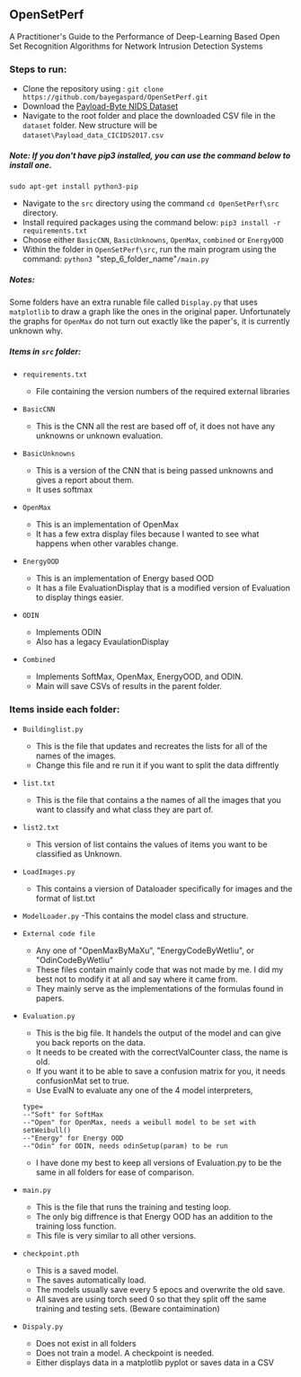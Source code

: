 ## OpenSetPerf
A Practitioner's Guide to the Performance of Deep-Learning Based Open Set Recognition Algorithms for Network Intrusion Detection Systems

### Steps to run:

- Clone the repository using : 
`git clone https://github.com/bayegaspard/OpenSetPerf.git`
- Download the [Payload-Byte NIDS Dataset](https://github.com/Yasir-ali-farrukh/Payload-Byte/tree/main/Data) 
- Navigate to the root folder and place the downloaded CSV file in the `dataset` folder. New structure will be `dataset\Payload_data_CICIDS2017.csv`
##### Note: If you don't have pip3 installed, you can use the command below to install one.

`sudo apt-get install python3-pip
`
- Navigate to the `src` directory using the command `cd OpenSetPerf\src` directory.
- Install required packages using the command below:
`pip3 install -r requirements.txt
`
- Choose either `BasicCNN`, `BasicUnknowns`, `OpenMax`, `combined` or `EnergyOOD`
- Within the folder in `OpenSetPerf\src`, run the main program using the command: `python3 `"step_6_folder_name"`/main.py`


##### Notes:
Some folders have an extra runable file called `Display.py` that uses `matplotlib` to draw a graph like the ones in the original paper.
Unfortunately the graphs for `OpenMax` do not turn out exactly like the paper's, it is currently unknown why.


##### Items in `src` folder: 

- `requirements.txt`
  - File containing the version numbers of the required external libraries

- `BasicCNN`
  - This is the CNN all the rest are based off of, it does not have any unknowns or unknown evaluation.

- `BasicUnknowns`
  - This is a version of the CNN that is being passed unknowns and gives a report about them.
  - It uses softmax

- `OpenMax`
  - This is an implementation of OpenMax
  - It has a few extra display files because I wanted to see what happens when other varables change.

- `EnergyOOD`
  - This is an implementation of Energy based OOD
  - It has a file EvaluationDisplay that is a modified version of Evaluation to display things easier.

- `ODIN`
  - Implements ODIN
  - Also has a legacy EvaulationDisplay

- `Combined`
  - Implements SoftMax, OpenMax, EnergyOOD, and ODIN.
  - Main will save CSVs of results in the parent folder.

### Items inside each folder:
- `Buildinglist.py`
  - This is the file that updates and recreates the lists for all of the names of the images.
  - Change this file and re run it if you want to split the data diffrently

- `list.txt`
  - This is the file that contains a the names of all the images that you want to classify and what class they are part of.

- `list2.txt`
  - This version of list contains the values of items you want to be classified as Unknown.

- `LoadImages.py`
  - This contains a viersion of Dataloader specifically for images and the format of list.txt

- `ModelLoader.py`
  -This contains the model class and structure.

- `External code file`
  - Any one of "OpenMaxByMaXu", "EnergyCodeByWetliu", or "OdinCodeByWetliu"
  - These files contain mainly code that was not made by me. I did my best not to modify it at all and say where it came from.
  - They mainly serve as the implementations of the formulas found in papers.

- `Evaluation.py`
  - This is the big file. It handels the output of the model and can give you back reports on the data.
  - It needs to be created with the correctValCounter class, the name is old.
  - If you want it to be able to save a confusion matrix for you, it needs confusionMat set to true.
  - Use EvalN to evaluate any one of the 4 model interpreters, 
  ```
  type= 
  --"Soft" for SoftMax
  --"Open" for OpenMax, needs a weibull model to be set with setWeibull()
  --"Energy" for Energy OOD
  --"Odin" for ODIN, needs odinSetup(param) to be run
  ```
  - I have done my best to keep all versions of Evaluation.py to be the same in all folders for ease of comparison.

- `main.py`
  - This is the file that runs the training and testing loop.
  - The only big diffrence is that Energy OOD has an addition to the training loss function.
  - This file is very similar to all other versions.

- `checkpoint.pth`
  - This is a saved model.
  - The saves automatically load.
  - The models usually save every 5 epocs and overwrite the old save.
  - All saves are using torch seed 0 so that they split off the same training and testing sets. (Beware contaimination)

- `Dispaly.py`
  - Does not exist in all folders
  - Does not train a model. A checkpoint is needed.
  - Either displays data in a matplotlib pyplot or saves data in a CSV
